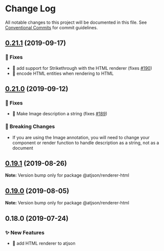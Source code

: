 # Change Log

All notable changes to this project will be documented in this file.
See [Conventional Commits](https://conventionalcommits.org) for commit guidelines.

## [0.21.1](https://github.com/CondeNast/atjson/compare/@atjson/renderer-html@0.21.0...@atjson/renderer-html@0.21.1) (2019-09-17)


### 🐛 Fixes

* 🐛 add support for Strikethrough with the HTML renderer (fixes [#190](https://github.com/CondeNast/atjson/issues/190))
* 🐞 encode HTML entities when rendering to HTML



## [0.21.0](https://github.com/CondeNast/atjson/compare/@atjson/renderer-html@0.19.1...@atjson/renderer-html@0.21.0) (2019-09-12)


### 🐛 Fixes

* 🐞 Make Image description a string (fixes [#189](https://github.com/CondeNast/atjson/issues/189))


### 🚨 Breaking Changes

* If you are using the Image annotation, you will need to change your component or render function to handle description as a string, not as a document


## [0.19.1](https://github.com/CondeNast-Copilot/atjson/compare/@atjson/renderer-html@0.19.0...@atjson/renderer-html@0.19.1) (2019-08-26)

**Note:** Version bump only for package @atjson/renderer-html





## [0.19.0](https://github.com/CondeNast-Copilot/atjson/compare/@atjson/renderer-html@0.18.0...@atjson/renderer-html@0.19.0) (2019-08-05)

**Note:** Version bump only for package @atjson/renderer-html





## 0.18.0 (2019-07-24)


### ✨ New Features

* 🎉 add HTML renderer to atjson
